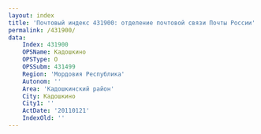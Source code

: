 ```yaml
---
layout: index
title: 'Почтовый индекс 431900: отделение почтовой связи Почты России'
permalink: /431900/
data:
    Index: 431900
    OPSName: Кадошкино
    OPSType: О
    OPSSubm: 431499
    Region: 'Мордовия Республика'
    Autonom: ''
    Area: 'Кадошкинский район'
    City: Кадошкино
    City1: ''
    ActDate: '20110121'
    IndexOld: ''
---
```

